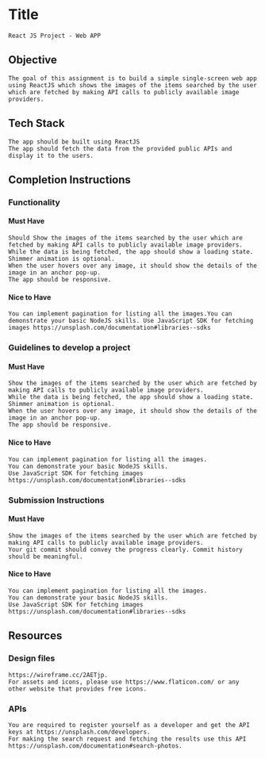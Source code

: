 # Title

    React JS Project - Web APP

## Objective

    The goal of this assignment is to build a simple single-screen web app using ReactJS which shows the images of the items searched by the user which are fetched by making API calls to publicly available image providers.

## Tech Stack

    The app should be built using ReactJS
    The app should fetch the data from the provided public APIs and display it to the users.

## Completion Instructions

### Functionality

#### Must Have

    Should Show the images of the items searched by the user which are fetched by making API calls to publicly available image providers.
    While the data is being fetched, the app should show a loading state. Shimmer animation is optional.
    When the user hovers over any image, it should show the details of the image in an anchor pop-up.
    The app should be responsive.

#### Nice to Have

    You can implement pagination for listing all the images.You can demonstrate your basic NodeJS skills. Use JavaScript SDK for fetching images https://unsplash.com/documentation#libraries--sdks

### Guidelines to develop a project

#### Must Have

    Show the images of the items searched by the user which are fetched by making API calls to publicly available image providers.
    While the data is being fetched, the app should show a loading state. Shimmer animation is optional.
    When the user hovers over any image, it should show the details of the image in an anchor pop-up.
    The app should be responsive.

#### Nice to Have

    You can implement pagination for listing all the images.
    You can demonstrate your basic NodeJS skills.
    Use JavaScript SDK for fetching images https://unsplash.com/documentation#libraries--sdks

### Submission Instructions

#### Must Have

    Show the images of the items searched by the user which are fetched by making API calls to publicly available image providers.
    Your git commit should convey the progress clearly. Commit history should be meaningful.

#### Nice to Have

    You can implement pagination for listing all the images.
    You can demonstrate your basic NodeJS skills.
    Use JavaScript SDK for fetching images https://unsplash.com/documentation#libraries--sdks

## Resources

### Design files

    https://wireframe.cc/2AETjp.
    For assets and icons, please use https://www.flaticon.com/ or any other website that provides free icons.

### APIs

    You are required to register yourself as a developer and get the API keys at https://unsplash.com/developers.
    For making the search request and fetching the results use this API https://unsplash.com/documentation#search-photos.
